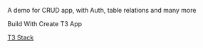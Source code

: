 A demo for CRUD app, with Auth, table relations and many more

Build With Create T3 App

[T3 Stack](https://create.t3.gg/) 
